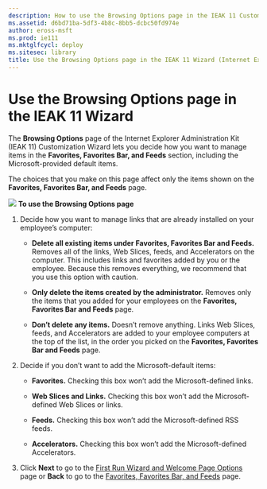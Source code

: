 ```yaml
---
description: How to use the Browsing Options page in the IEAK 11 Customization Wizard to manage items in the Favorites, Favorites Bar, and Feeds section.
ms.assetid: d6bd71ba-5df3-4b8c-8bb5-dcbc50fd974e
author: eross-msft
ms.prod: ie111
ms.mktglfcycl: deploy
ms.sitesec: library
title: Use the Browsing Options page in the IEAK 11 Wizard (Internet Explorer Administration Kit 11 for IT Pros)
---
```


# Use the Browsing Options page in the IEAK 11 Wizard
The **Browsing Options** page of the Internet Explorer Administration Kit (IEAK 11) Customization Wizard lets you decide how you want to manage items in the **Favorites, Favorites Bar, and Feeds** section, including the Microsoft-provided default items.

The choices that you make on this page affect only the items shown on the **Favorites, Favorites Bar, and Feeds** page.

![](images/wedge.gif) **To use the Browsing Options page**

1.  Decide how you want to manage links that are already installed on your employee’s computer:

    -   **Delete all existing items under Favorites, Favorites Bar and Feeds.** Removes all of the links, Web Slices, feeds, and Accelerators on the computer. This includes links and favorites added by you or the employee. Because this removes everything, we recommend that you use this option with caution.

    -   **Only delete the items created by the administrator.** Removes only the items that you added for your employees on the **Favorites, Favorites Bar and Feeds** page.

    -   **Don’t delete any items.** Doesn’t remove anything. Links Web Slices, feeds, and Accelerators are added to your employee computers at the top of the list, in the order you picked on the **Favorites, Favorites Bar and Feeds** page.

2.  Decide if you don’t want to add the Microsoft-default items:

    -   **Favorites.** Checking this box won’t add the Microsoft-defined links.

    -   **Web Slices and Links.** Checking this box won’t add the Microsoft-defined Web Slices or links.

    -   **Feeds.** Checking this box won’t add the Microsoft-defined RSS feeds.

    -   **Accelerators.** Checking this box won’t add the Microsoft-defined Accelerators.

3.  Click **Next** to go to the [First Run Wizard and Welcome Page Options](first-run-and-welcome-page-ieak11-wizard.md) page or **Back** to go to the [Favorites, Favorites Bar, and Feeds](favorites-favoritesbar-and-feeds-ieak11-wizard.md) page.

 

 





